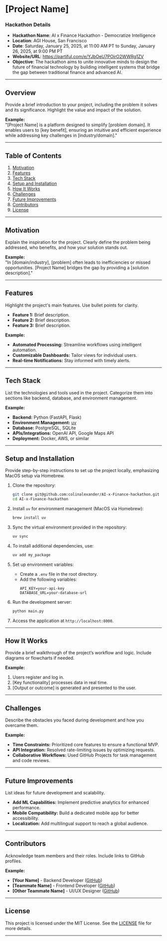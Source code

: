 
# **[Project Name]**

### **Hackathon Details**
- **Hackathon Name**: AI x Finance Hackathon - Democratize Intelligence
- **Location**: AGI House, San Francisco
- **Date**: Saturday, January 25, 2025, at 11:00 AM PT to Sunday, January 26, 2025, at 9:00 PM PT
- **Website/URL**: https://partiful.com/e/YJbOeU7POirO2WWRg1ZV
- **Objective**: The hackathon aims to unite innovative minds to design the future of financial technology by building intelligent systems that bridge the gap between traditional finance and advanced AI.

---

## **Overview**
Provide a brief introduction to your project, including the problem it solves and its significance. Highlight the value and impact of the solution.

**Example:**  
"[Project Name] is a platform designed to simplify [problem domain]. It enables users to [key benefit], ensuring an intuitive and efficient experience while addressing key challenges in [industry/domain]."

---

## **Table of Contents**
1. [Motivation](#motivation)  
2. [Features](#features)  
3. [Tech Stack](#tech-stack)  
4. [Setup and Installation](#setup-and-installation)  
5. [How It Works](#how-it-works)  
6. [Challenges](#challenges)  
7. [Future Improvements](#future-improvements)  
8. [Contributors](#contributors)  
9. [License](#license)

---

## **Motivation**
Explain the inspiration for the project. Clearly define the problem being addressed, who benefits, and how your solution stands out.

**Example:**  
"In [domain/industry], [problem] often leads to inefficiencies or missed opportunities. [Project Name] bridges the gap by providing a [solution description]."

---

## **Features**
Highlight the project's main features. Use bullet points for clarity.

- **Feature 1:** Brief description.  
- **Feature 2:** Brief description.  
- **Feature 3:** Brief description.  

**Example:**  
- **Automated Processing:** Streamline workflows using intelligent automation.  
- **Customizable Dashboards:** Tailor views for individual users.  
- **Real-time Notifications:** Stay informed with timely alerts.  

---

## **Tech Stack**
List the technologies and tools used in the project. Categorize them into sections like backend, database, and environment management.

**Example:**  
- **Backend:** Python (FastAPI, Flask)  
- **Environment Management:** [uv](https://docs.astral.sh/uv/)  
- **Database:** PostgreSQL, SQLite  
- **APIs/Integrations:** OpenAI API, Google Maps API  
- **Deployment:** Docker, AWS, or similar  

---

## **Setup and Installation**
Provide step-by-step instructions to set up the project locally, emphasizing MacOS setup via Homebrew.

1. Clone the repository:  
   ```bash
   git clone git@github.com:colinalexander/AI-x-Finance-hackathon.git
   cd AI-x-Finance-hackathon
   ```

2. Install `uv` for environment management (MacOS via Homebrew):  
   ```bash
   brew install uv
   ```

3. Sync the virtual environment provided in the repository:  
   ```bash
   uv sync
   ```

4. To install additional dependencies, use:  
   ```bash
   uv add my_package
   ```

5. Set up environment variables:  
   - Create a `.env` file in the root directory.  
   - Add the following variables:  
     ```
     API_KEY=your-api-key
     DATABASE_URL=your-database-url
     ```

6. Run the development server:  
   ```bash
   python main.py
   ```

7. Access the application at `http://localhost:8000`.

---

## **How It Works**
Provide a brief walkthrough of the project’s workflow and logic. Include diagrams or flowcharts if needed.

**Example:**  
1. Users register and log in.  
2. [Key functionality] processes data in real time.  
3. [Output or outcome] is generated and presented to the user.  

---

## **Challenges**
Describe the obstacles you faced during development and how you overcame them.

**Example:**  
- **Time Constraints:** Prioritized core features to ensure a functional MVP.  
- **API Integration:** Resolved rate-limiting issues by optimizing requests.  
- **Collaborative Workflows:** Used GitHub Projects for task management and code reviews.  

---

## **Future Improvements**
List ideas for future development and scalability.

- **Add ML Capabilities:** Implement predictive analytics for enhanced performance.  
- **Mobile Compatibility:** Build a dedicated mobile app for better accessibility.  
- **Localization:** Add multilingual support to reach a global audience.  

---

## **Contributors**
Acknowledge team members and their roles. Include links to GitHub profiles.

**Example:**  
- **[Your Name]** - Backend Developer ([GitHub](https://github.com/yourusername))  
- **[Teammate Name]** - Frontend Developer ([GitHub](https://github.com/teammateusername))  
- **[Other Teammate Name]** - UI/UX Designer ([GitHub](https://github.com/otherusername))  

---

## **License**
This project is licensed under the MIT License. See the [LICENSE](LICENSE) file for more details.

---
